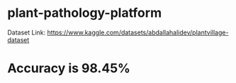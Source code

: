# plant-pathology-platform
Dataset Link: https://www.kaggle.com/datasets/abdallahalidev/plantvillage-dataset
# Accuracy is **98.45%**
